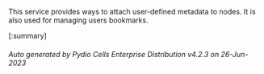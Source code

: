 






This service provides ways to attach user-defined metadata to nodes. It is also used for managing users bookmarks.

[:summary]

###### Auto generated by Pydio Cells Enterprise Distribution v4.2.3 on 26-Jun-2023
